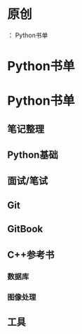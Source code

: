 # 原创
：  Python书单

# Python书单

# Python书单

## 笔记整理

## Python基础

## 面试/笔试

## Git

## GitBook

## C++参考书

### 数据库

### 图像处理

## 工具
